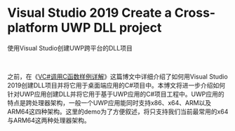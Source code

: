 # Visual Studio 2019 Create a Cross-platform UWP DLL project
使用Visual Studio创建UWP跨平台的DLL项目

<br />

之前，在《[VC#调用C函数样例详解](https://github.com/zenny-chen/VCSharp-Call-C-Functions)》这篇博文中详细介绍了如何用Visual Studio 2019创建DLL项目并将它用于桌面端应用的C#项目中。本博文将进一步介绍如何针对UWP应用创建DLL并将它用于基于UWP应用的C#项目工程中。UWP应用的特点是跨处理器架构，一般一个UWP应用能同时支持x86、x64、ARM以及ARM64这四种架构。这里的demo为了方便叙述，将只支持我们当前最常用的x64与ARM64这两种处理器架构。

<br />


